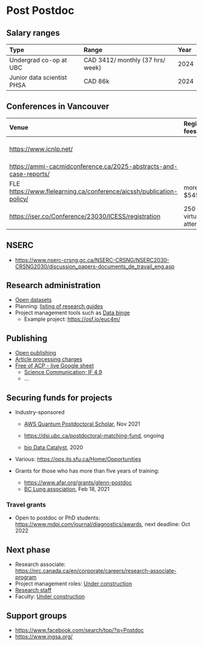 # Post Postdoc

## Salary ranges

| Type | Range | Year |
| :-- | :-- | :-- |
| Undergrad co-op at UBC | CAD 3412/ monthly (37 hrs/ week)| 2024 |
| Junior data scientist PHSA | CAD 86k | 2024 |

## Conferences in Vancouver

| Venue |  Registration fees | Status |
| :-- | :-- | :-- |
| https://www.icnlp.net/| | Dec 30, 2025 |
| https://ammi-cacmidconference.ca/2025-abstracts-and-case-reports/ | | Jan 2025 |
| FLE https://www.flelearning.ca/conference/aicssh/publication-policy/ |  more than $545 USD | Mar 13, 2024 |
| https://iser.co/Conference/23030/ICESS/registration | 250 USD for virtual attendance | May 6, 2024 |

## NSERC

- https://www.nserc-crsng.gc.ca/NSERC-CRSNG/NSERC2030-CRSNG2030/discussion_papers-documents_de_travail_eng.asp

## Research administration
- [Open datasets](data/readme.md)
- Planning: [listing of research guides](https://guides.library.ubc.ca/)
- Project management tools such as [Data binge](https://braincircuits.med.ubc.ca/activities/databinge/) 
  - Example project: https://osf.io/euc4m/ 
  
## Publishing
- [Open publishing](https://scholcomm.ubc.ca/publishing-services/)
- [Article processing charges](publishing/apc.md)
- [Free of ACP - live Google sheet](https://docs.google.com/spreadsheets/d/e/2PACX-1vSCfhHbtTQhnjdd0LmUwUZ6lMGSbCDQC_cx2qFjmw2v983pccv9k3yHJooQEcZNIn4BTOLV-9mGBpRM/pubhtml)
     - [Science Communication; IF 4.9](https://journals.sagepub.com/author-instructions/SCX)
     - ...
  
## Securing funds for projects

- Industry-sponsored
  - [AWS Quantum Postdoctoral Scholar](https://applications.caltech.edu/jobs/aws), Nov 2021
  - https://dsi.ubc.ca/postdoctoral-matching-fund, ongoing
  
  - [bio Data Catalyst](https://biodatacatalyst.nhlbi.nih.gov/fellows/program/), 2020
- Various: https://ops.its.sfu.ca/Home/Opportunities

- Grants for those who has more than five years of training:
  - https://www.afar.org/grants/glenn-postdoc
  - [BC Lung association](https://bclung.ca/lung-research/research-grant-deadline-nov-16), Feb 18, 2021

### Travel grants

- Open to postdoc or PhD students: https://www.mdpi.com/journal/diagnostics/awards, next deadline: Oct 2022

## Next phase 

- Research associate: https://nrc.canada.ca/en/corporate/careers/research-associate-program
- Project management roles: [Under construction](pm/index.md)
- [Research staff](https://www.vitae.ac.uk/researcher-careers/researcher-career-stories/what-do-research-staff-do-next-career-stories) 
- Faculty: [Under construction](faculty/readme.md)


## Support groups
- https://www.facebook.com/search/top/?q=Postdoc
- https://www.ingsa.org/
